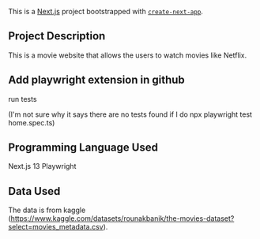 This is a [Next.js](https://nextjs.org/) project bootstrapped with [`create-next-app`](https://github.com/vercel/next.js/tree/canary/packages/create-next-app).

## Project Description

This is a movie website that allows the users to watch movies like Netflix. 


## Add playwright extension in github

run tests

(I'm not sure why it says there are no tests found if I do npx playwright test home.spec.ts)

## Programming Language Used

Next.js 13
Playwright

## Data Used

The data is from kaggle (https://www.kaggle.com/datasets/rounakbanik/the-movies-dataset?select=movies_metadata.csv).
